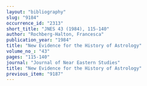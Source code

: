 ```yaml
---
layout: "bibliography"
slug: "9184"
occurrence_id: "2313"
short_title: "JNES 43 (1984), 115-140"
author: "Rochberg-Halton, Francesca"
publication_year: "1984"
title: "New Evidence for the History of Astrology"
volume_no_: "43"
pages: "115-140"
journal: "Journal of Near Eastern Studies"
title: "New Evidence for the History of Astrology"
previous_item: "9187"
---
```

